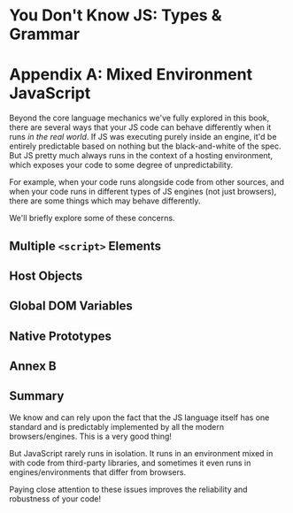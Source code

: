 # You Don't Know JS: Types & Grammar
# Appendix A: Mixed Environment JavaScript

Beyond the core language mechanics we've fully explored in this book, there are several ways that your JS code can behave differently when it runs *in the real world*. If JS was executing purely inside an engine, it'd be entirely predictable based on nothing but the black-and-white of the spec. But JS pretty much always runs in the context of a hosting environment, which exposes your code to some degree of unpredictability.

For example, when your code runs alongside code from other sources, and when your code runs in different types of JS engines (not just browsers), there are some things which may behave differently.

We'll briefly explore some of these concerns.

## Multiple `<script>` Elements

## Host Objects

## Global DOM Variables

## Native Prototypes

## Annex B

## Summary

We know and can rely upon the fact that the JS language itself has one standard and is predictably implemented by all the modern browsers/engines. This is a very good thing!

But JavaScript rarely runs in isolation. It runs in an environment mixed in with code from third-party libraries, and sometimes it even runs in engines/environments that differ from browsers.

Paying close attention to these issues improves the reliability and robustness of your code!

